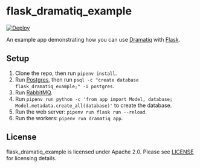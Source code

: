 # flask_dramatiq_example

[![Deploy](https://www.herokucdn.com/deploy/button.svg)](https://heroku.com/deploy)

An example app demonstrating how you can use [Dramatiq][dramatiq] with [Flask][flask].


## Setup

1. Clone the repo, then run `pipenv install`.
1. Run [Postgres][postgres], then run `psql -c "create database flask_dramatiq_example;" -U postgres`.
1. Run [RabbitMQ][rabbitmq].
1. Run `pipenv run python -c 'from app import Model, database; Model.metadata.create_all(database)'` to create the database.
1. Run the web server: `pipenv run flask run --reload`.
1. Run the workers: `pipenv run dramatiq app`.


## License

flask_dramatiq_example is licensed under Apache 2.0.  Please see
[LICENSE][license] for licensing details.


[dramatiq]: https://dramatiq.io/
[flask]: http://flask.pocoo.org/
[postgres]: https://www.postgresql.org/
[rabbitmq]: https://www.rabbitmq.com/
[license]: https://github.com/Bogdanp/flask_dramatiq_example/blob/master/LICENSE
